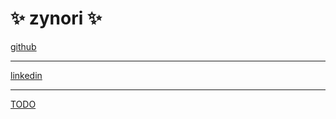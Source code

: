 # :sparkles: zynori :sparkles:

[github](https://github.com/zynori?tab=repositories)
***
[linkedin](https://github.com/zynori)
***
[TODO](https://github.com/zynori/todo-app)
